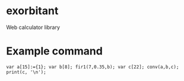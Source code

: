 # exorbitant
Web calculator library

# Example command
```
var a[15]:={1}; var b[8]; fir1(7,0.35,b); var c[22]; conv(a,b,c); print(c, '\n');
```
